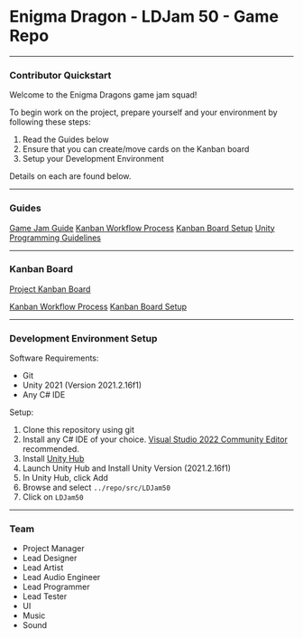 # Enigma Dragon - LDJam 50 - Game Repo

----

### Contributor Quickstart

Welcome to the Enigma Dragons game jam squad! 

To begin work on the project, prepare yourself and your environment by following these steps:
1. Read the Guides below
2. Ensure that you can create/move cards on the Kanban board
3. Setup your Development Environment

Details on each are found below.

----

### Guides

[Game Jam Guide](./guides/game-jam-guide.md)
[Kanban Workflow Process](./guides/kanban-workflow-guide.md)
[Kanban Board Setup](./guide/kanban-board-guide.md)
[Unity Programming Guidelines](./guides/unity-design-guidelines.md)

----

### Kanban Board

[Project Kanban Board](https://zube.io/enigmadragons/ldjam50/w/jam/kanban)

[Kanban Workflow Process](./guides/kanban-workflow-guide.md)
[Kanban Board Setup](./guide/kanban-board-guide.md)

----

### Development Environment Setup

Software Requirements:
- Git
- Unity 2021 (Version 2021.2.16f1)
- Any C# IDE

Setup:
1. Clone this repository using git
2. Install any C# IDE of your choice. [Visual Studio 2022 Community Editor](https://visualstudio.microsoft.com/downloads/) recommended.
3. Install [Unity Hub](https://unity3d.com/get-unity/download)
4. Launch Unity Hub and Install Unity Version (2021.2.16f1)
5. In Unity Hub, click Add
6. Browse and select `../repo/src/LDJam50`
7. Click on `LDJam50`

----

### Team

- Project Manager
- Lead Designer
- Lead Artist
- Lead Audio Engineer
- Lead Programmer
- Lead Tester
- UI
- Music
- Sound
